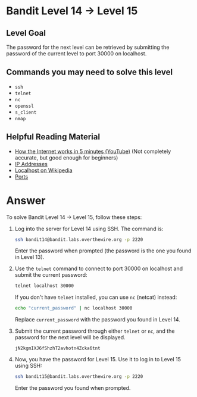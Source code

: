 # Bandit Level 14 → Level 15

## Level Goal

The password for the next level can be retrieved by submitting the password of the current level to port 30000 on localhost.

## Commands you may need to solve this level

- `ssh`
- `telnet`
- `nc`
- `openssl`
- `s_client`
- `nmap`

## Helpful Reading Material

- [How the Internet works in 5 minutes (YouTube)](https://www.youtube.com/watch?v=7_LPdttKXPc) (Not completely accurate, but good enough for beginners)
- [IP Addresses](https://en.wikipedia.org/wiki/IP_address)
- [Localhost on Wikipedia](https://en.wikipedia.org/wiki/Localhost)
- [Ports](<https://en.wikipedia.org/wiki/Port_(computer_networking)>)

# Answer

To solve Bandit Level 14 → Level 15, follow these steps:

1. Log into the server for Level 14 using SSH. The command is:

   ```bash
   ssh bandit14@bandit.labs.overthewire.org -p 2220
   ```

   Enter the password when prompted (the password is the one you found in Level 13).

2. Use the `telnet` command to connect to port 30000 on localhost and submit the current password:

   ```bash
   telnet localhost 30000
   ```

   If you don't have `telnet` installed, you can use `nc` (netcat) instead:

   ```bash
   echo "current_password" | nc localhost 30000
   ```

   Replace `current_password` with the password you found in Level 14.

3. Submit the current password through either `telnet` or `nc`, and the password for the next level will be displayed.

   ```
   jN2kgmIXJ6fShzhT2avhotn4Zcka6tnt
   ```

4. Now, you have the password for Level 15. Use it to log in to Level 15 using SSH:

   ```bash
   ssh bandit15@bandit.labs.overthewire.org -p 2220
   ```

   Enter the password you found when prompted.
